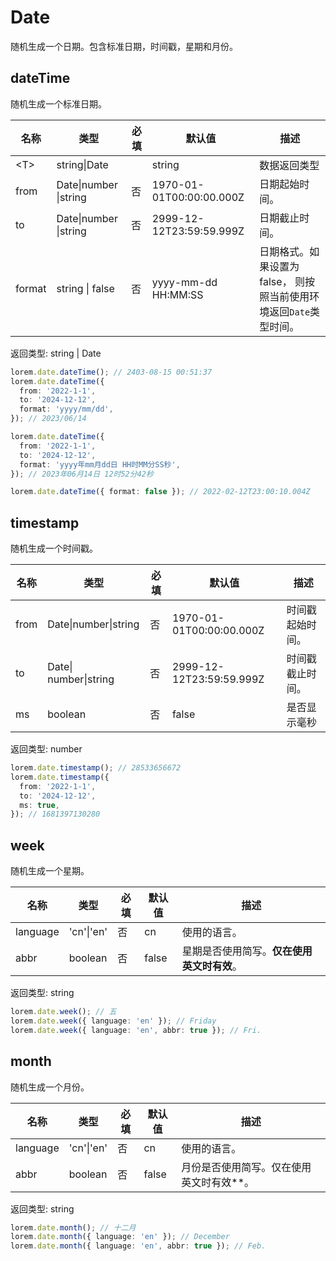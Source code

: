 # Date

随机生成一个日期。包含标准日期，时间戳，星期和月份。

## dateTime

随机生成一个标准日期。

| 名称 | 类型 | 必填 | 默认值 | 描述 |
| --- | --- | --- | --- | --- |
| \<T> | string\|Date |  | string | 数据返回类型 |
| from | Date\|number \|string | 否 | 1970-01-01T00:00:00.000Z | 日期起始时间。 |
| to | Date\|number \|string | 否 | 2999-12-12T23:59:59.999Z | 日期截止时间。 |
| format | string \| false | 否 | yyyy-mm-dd HH:MM:SS | 日期格式。如果设置为 false， 则按照当前使用环境返回`Date`类型时间。 |

返回类型: string | Date

```ts
lorem.date.dateTime(); // 2403-08-15 00:51:37
lorem.date.dateTime({
  from: '2022-1-1',
  to: '2024-12-12',
  format: 'yyyy/mm/dd',
}); // 2023/06/14

lorem.date.dateTime({
  from: '2022-1-1',
  to: '2024-12-12',
  format: 'yyyy年mm月dd日 HH时MM分SS秒',
}); // 2023年06月14日 12时52分42秒

lorem.date.dateTime({ format: false }); // 2022-02-12T23:00:10.004Z
```

## timestamp

随机生成一个时间戳。

| 名称 | 类型                  | 必填 | 默认值                   | 描述             |
| ---- | --------------------- | ---- | ------------------------ | ---------------- |
| from | Date\|number\|string  | 否   | 1970-01-01T00:00:00.000Z | 时间戳起始时间。 |
| to   | Date\| number\|string | 否   | 2999-12-12T23:59:59.999Z | 时间戳截止时间。 |
| ms   | boolean               | 否   | false                    | 是否显示毫秒     |

返回类型: number

```ts
lorem.date.timestamp(); // 28533656672
lorem.date.timestamp({
  from: '2022-1-1',
  to: '2024-12-12',
  ms: true,
}); // 1681397130280
```

## week

随机生成一个星期。

| 名称     | 类型       | 必填 | 默认值 | 描述                                       |
| -------- | ---------- | ---- | ------ | ------------------------------------------ |
| language | 'cn'\|'en' | 否   | cn     | 使用的语言。                               |
| abbr     | boolean    | 否   | false  | 星期是否使用简写。**仅在使用英文时有效**。 |

返回类型: string

```ts
lorem.date.week(); // 五
lorem.date.week({ language: 'en' }); // Friday
lorem.date.week({ language: 'en', abbr: true }); // Fri.
```

## month

随机生成一个月份。

| 名称     | 类型       | 必填 | 默认值 | 描述                                       |
| -------- | ---------- | ---- | ------ | ------------------------------------------ |
| language | 'cn'\|'en' | 否   | cn     | 使用的语言。                               |
| abbr     | boolean    | 否   | false  | 月份是否使用简写。仅在使用英文时有效\*\*。 |

返回类型: string

```ts
lorem.date.month(); // 十二月
lorem.date.month({ language: 'en' }); // December
lorem.date.month({ language: 'en', abbr: true }); // Feb.
```
